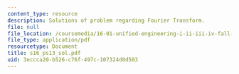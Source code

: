 ```yaml
---
content_type: resource
description: Solutions of problem regarding Fourier Transform.
file: null
file_location: /coursemedia/16-01-unified-engineering-i-ii-iii-iv-fall-2005-spring-2006/3eccca20b526c76f497c107324d0d503_s16_ps13_sol.pdf
file_type: application/pdf
resourcetype: Document
title: s16_ps13_sol.pdf
uid: 3eccca20-b526-c76f-497c-107324d0d503
---
```

